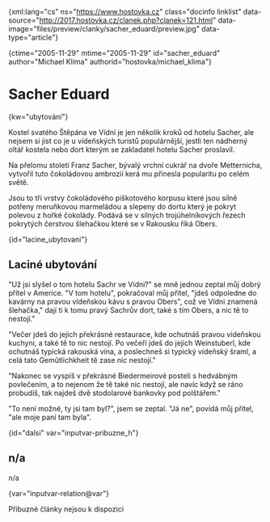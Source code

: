 
{xml:lang="cs" ns="https://www.hostovka.cz" class="docinfo linklist" data-source="http://2017.hostovka.cz/clanek.php?clanek=121.html" data-image="files/preview/clanky/sacher_eduard/preview.jpg" data-type="article"}

{ctime="2005-11-29" mtime="2005-11-29" id="sacher\_eduard" author="Michael Klíma" authorid="hostovka/michael\_klima"}

# Sacher Eduard

<!-- generated attribute kw by user_updatekw.sh on 2020-07-05, do not edit -->

{kw="ubytování"}

Kostel svatého Štěpána ve Vídní je jen několik kroků od hotelu Sacher, ale nejsem si jist co je u vídeňských turistů populárnější, jestli ten nádherný oltář kostela nebo dort kterým se zakladatel hotelu Sacher proslavil.

Na přelomu století Franz Sacher, bývalý vrchní cukrář na dvoře Metternicha, vytvořil tuto čokoládovou ambrozií kerá mu přinesla popularitu po celém světě.

Jsou to tři vrstvy čokoládového piškotového korpusu které jsou silně potřeny meruňkovou marmeládou a slepeny do dortu který je pokryt polevou z hořké čokolády. Podává se v silných trojúhelníkových řezech pokrytých čerstvou šlehačkou které se v Rakousku říká Obers.

{id="lacine_ubytovani"}

## Laciné ubytování

"Už jsi slyšel o tom hotelu Sachr ve Vídni?" se mně jednou zeptal můj dobrý přítel v Americe. "V tom hotelu", pokračoval můj přítel, "jdeš odpoledne do kavárny na pravou vídeňskou kávu s pravou Obers", což ve Vídni znamená šlehačka," dají ti k tomu pravý Sachrův dort, také s tím Obers, a nic tě to nestojí."

"Večer jdeš do jejich překrásné restaurace, kde ochutnáš pravou vídeňskou kuchyni, a také tě to nic nestojí. Po večeří jdeš do jejich Weinstuberl, kde ochutnáš typická rakouská vína, a poslechneš si typický vídeňský šraml, a celá tato Gemûtlichkheit tě zase nic nestojí."

"Nakonec se vyspíš v překrásné Biedermeirové posteli s hedvábným povlečením, a to nejenom že tě také nic nestojí, ale navíc když se ráno probudíš, tak najdeš dvě stodolarové bankovky pod polštářem."

"To není možné, ty jsi tam byl?", jsem se zeptal. "Já ne", povídá můj přítel, "ale moje paní tam byla".

{id="dalsi" var="inputvar-pribuzne_h"}

## n/a

n/a

{var="inputvar-relation@var"}

Příbuzné články nejsou k dispozici

